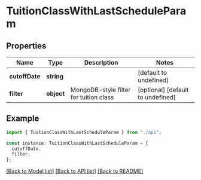 # TuitionClassWithLastScheduleParam

## Properties

| Name           | Type       | Description                            | Notes                             |
| -------------- | ---------- | -------------------------------------- | --------------------------------- |
| **cutoffDate** | **string** |                                        | [default to undefined]            |
| **filter**     | **object** | MongoDB-style filter for tuition class | [optional] [default to undefined] |

## Example

```typescript
import { TuitionClassWithLastScheduleParam } from "./api";

const instance: TuitionClassWithLastScheduleParam = {
  cutoffDate,
  filter,
};
```

[[Back to Model list]](../README.md#documentation-for-models) [[Back to API list]](../README.md#documentation-for-api-endpoints) [[Back to README]](../README.md)
